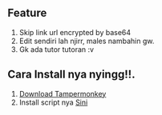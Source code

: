 ## Feature
1. Skip link url encrypted by base64
2. Edit sendiri lah njirr, males nambahin gw.
3. Gk ada tutor tutoran :v

## Cara Install nya nyingg!!.
1. [Download Tampermonkey](https://chromewebstore.google.com/detail/tampermonkey/dhdgffkkebhmkfjojejmpbldmpobfkfo)
2. Install script nya [Sini](https://github.com/Nazzid/LinkViewer-Nime/raw/main/linkviewer-nime.user.js)

